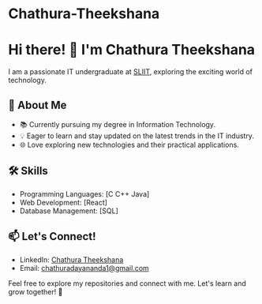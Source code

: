 # Chathura-Theekshana

# Hi there! 👋 I'm Chathura Theekshana

I am a passionate IT undergraduate at [SLIIT](https://www.sliit.lk/), exploring the exciting world of technology.

## 🚀 About Me

- 📚 Currently pursuing my degree in Information Technology.
- 💡 Eager to learn and stay updated on the latest trends in the IT industry.
- 🌐 Love exploring new technologies and their practical applications.
<!--- 🤝 Open to collaboration and connecting with fellow tech enthusiasts.-->

## 🛠️ Skills

- Programming Languages: [C  C++  Java]
- Web Development: [React]
- Database Management: [SQL]

## 📫 Let's Connect!

- LinkedIn: [Chathura Theekshana]([https://www.linkedin.com/in/chathuratheekshana/](https://www.linkedin.com/in/chathura-theekshana-22241b238/))
- Email: chathuradayananda1@gmail.com

Feel free to explore my repositories and connect with me. Let's learn and grow together! 🚀

<!--
**chathuratd/chathuratd** is a ✨ _special_ ✨ repository because its `README.md` (this file) appears on your GitHub profile.

Here are some ideas to get you started:

- 🔭 I’m currently working on ...
- 🌱 I’m currently learning ...
- 👯 I’m looking to collaborate on ...
- 🤔 I’m looking for help with ...
- 💬 Ask me about ...
- 📫 How to reach me: ...
- 😄 Pronouns: ...
- ⚡ Fun fact: ...
-->
